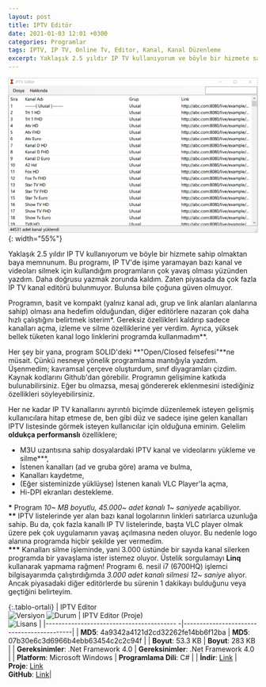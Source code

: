 ```yaml
---
layout: post
title: IPTV Editör
date: 2021-01-03 12:01 +0300
categories: Programlar
tags: IPTV, IP TV, Online Tv, Editor, Kanal, Kanal Düzenleme
excerpt: Yaklaşık 2.5 yıldır IP TV kullanıyorum ve böyle bir hizmete sahip olmaktan baya memnunum. Bu programı, IP TV'de işime yaramayan bazı kanal ve videoları silmek için kullandığım programların çok yavaş olması yüzünden yazdım. Daha doğrusu yazmak zorunda kaldım. Zaten piyasada da çok fazla IP TV kanal editörü bulunmuyor. Bulunsa bile çoğuna güven olmuyor....
---
```

![iptv-editor](/images/programlar/iptv-editor.png){: width="55%"}

Yaklaşık 2.5 yıldır IP TV kullanıyorum ve böyle bir hizmete sahip olmaktan baya memnunum. Bu programı, IP TV'de işime yaramayan bazı kanal ve videoları silmek için kullandığım programların çok yavaş olması yüzünden yazdım. Daha doğrusu yazmak zorunda kaldım. Zaten piyasada da çok fazla IP TV kanal editörü bulunmuyor. Bulunsa bile çoğuna güven olmuyor.

Programın, basit ve kompakt (yalnız kanal adı, grup ve link alanları alanlarına sahip) olması ana hedefim olduğundan, diğer editörlere nazaran çok daha hızlı çalıştığını belirtmek isterim*. Gereksiz özellikleri kaldırıp sadece kanalları açma, izleme ve silme özelliklerine yer verdim. Ayrıca, yüksek bellek tüketen kanal logo linklerini programda kullanmadım**. 

Her şey bir yana, program SOLID'deki **"Open/Closed felsefesi"**ne müsait. Çünkü nesneye yönelik programlama mantığıyla yazdım. Üşenmedim; kavramsal çerçeve oluşturdum, sınıf diyagramları çizdim. Kaynak kodlarını Github'dan görebilir. Programın gelişimine katkıda bulunabilirsiniz. Eğer bu olmazsa, mesaj göndererek eklenmesini istediğiniz özellikleri söyleyebilirsiniz.

Her ne kadar IP TV kanallarını ayrıntılı biçimde düzenlemek isteyen gelişmiş kullanıcılara hitap etmese de, ben gibi düz ve sadece işine gelen kanalları IPTV listesinde görmek isteyen kullanıcılar için olduğuna eminim. Gelelim **oldukça performanslı** özelliklere;

- M3U uzantısına sahip dosyalardaki IPTV kanal ve videolarını yükleme ve silme***,
- İstenen kanalları (ad ve gruba göre) arama ve bulma,
- Kanalları kaydetme,
- (Eğer sisteminizde yüklüyse) İstenen kanalı VLC Player'la açma,
- Hi-DPI ekranları destekleme.

**\*** Program *10~ MB boyutlu, 45.000~ adet kanalı 1~ saniyede* açabiliyor.<br>
**\*\*** IPTV listelerinde yer alan bazı kanal logolarının linkleri satırlarca uzunluğa sahip. Bu da, çok fazla kanallı IP TV listelerinde, başta VLC player olmak üzere pek çok uygulamanın yavaş açılmasına neden oluyor. Bu nedenle logo alanına programda hiçbir şekilde yer vermedim.<br>**\*\*\*** Kanalları silme işleminde, yani 3.000 üstünde bir sayıda kanal silerken programda bir yavaşlama ister istemez oluyor. Üstelik sorgulamayı **Linq** kullanarak yapmama rağmen! Programı 6. nesil i7 (6700HQ) işlemci bilgisayarımda çalıştırdığımda *3.000 adet kanalı silmesi 12~ saniye* alıyor. Ancak piyasadaki diğer editörlerde bu sürenin 1 dakikayı bulduğunu veya geçtiğini belirteyim.

{:.tablo-ortali}
| IPTV Editor <br>![Versiyon](https://img.shields.io/badge/Versiyon-1.01-blueviolet.svg?style=flat) ![Durum](https://img.shields.io/badge/Durum-Çalışıyor-success.svg?style=flat) |  IPTV Editor (Proje)<br>![Lisans](https://img.shields.io/badge/Lisans-MIT-blue.svg?style=flat) |
|----------------------------------------- -|-------------------------------------------|
| **MD5**: 4a9342a4121d2cd32262fe14bb6f12ba | **MD5**: 07b30e6c3d6966b4ebb63454c2c2c94f | 
| **Boyut**:  53.3 KB                       | **Boyut**:  283 KB                         |
| **Gereksinimler**: .Net Framework 4.0     | **Gereksinimler**: .Net Framework 4.0 |
| **Platform**: Microsoft Windows           | **Programlama Dili**: C# |
| **İndir**: [Link](https://www.dropbox.com/s/fu5kpcpkpqucwud/iptv-editor.zip?dl=1) | **Proje**: [Link](https://www.dropbox.com/s/l85bdeahf0f73xd/iptv-editor-proje.zip?dl=1) <br> **GitHub**: [Link](https://github.com/Umut-D/iptv-editor)|